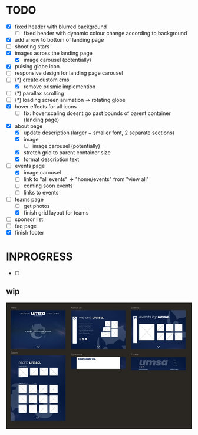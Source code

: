 # TODO
- [x] fixed header with blurred background
  - [ ] fixed header with dynamic colour change according to background
- [x] add arrow to bottom of landing page
- [ ] shooting stars
- [x] images across the landing page
  - [x] image carousel (potentially)
- [x] pulsing globe icon
- [ ] responsive design for landing page carousel
- [ ] (*) create custom cms
  - [x] remove prismic implemention
- [ ] (*) parallax scrolling
- [ ] (*) loading screen animation -> rotating globe
- [x] hover effects for all icons
  - [ ] fix: hover:scaling doesnt go past bounds of parent container (landing page)
- [x] about page
  - [x] update description (larger + smaller font, 2 separate sections)
  - [x] image 
    - [ ] image carousel (potentially)
  - [x] stretch grid to parent container size
  - [x] format description text
- [ ] events page
  - [x] image carousel
  - [ ] link to "all events" -> "home/events" from "view all"
  - [ ] coming soon events 
  - [ ] links to events
- [ ] teams page
  - [ ] get photos
  - [x] finish grid layout for teams
- [ ] sponsor list
- [ ] faq page
- [x] finish footer

# INPROGRESS
- [ ]


## wip

![umsa wip](umsa-wip.jpg)
